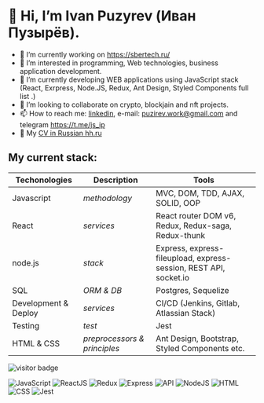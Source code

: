 # 👋 Hi, I’m Ivan Puzyrev (Иван Пузырёв).
- 🔭 I’m currently working on https://sbertech.ru/
- 👀 I’m interested in programming, Web technologies, business application development.
- 🌱 I’m currently developing WEB applications using JavaScript stack (React, Exrpress, Node.JS, Redux, Ant Design, Styled Components full list .) 
- 👯 I’m looking to collaborate on crypto, blockjain and nft projects.
- 📫 How to reach me: 
[linkedin](https://www.linkedin.com/in/ivanpuzyrou/#experience "linkedin"), e-mail: <puzirev.work@gmail.com> and telegram https://t.me/js_ip
- 💬 My [CV in Russian hh.ru](https://hh.ru/applicant/resumes/view?resume=e77cba40ff09cce3a60039ed1f774b79445952 "HeadHunter")

## My current stack:
Techonologies | Description | Tools
--- | --- | ---
Javascript | *methodology* | MVC, DOM, TDD, AJAX, SOLID, OOP
React | *services* | React router DOM v6, Redux, Redux-saga, Redux-thunk
node.js | *stack* | Express, express-fileupload, express-session, REST API, socket.io
SQL | *ORM & DB* | Postgres, Sequelize
Development & Deploy | *services* | CI/CD (Jenkins, Gitlab, Atlassian Stack)
Testing | *test* | Jest
HTML & CSS | *preprocessors & principles* | Ant Design, Bootstrap, Styled Components etc.



![visitor badge](https://visitor-badge.glitch.me/badge?page_id=piworkacc.visitor-badge)

![JavaScript](https://img.shields.io/badge/-JavaScript-090909?style=for-the-badge&logo=JavaScript)
![ReactJS](https://img.shields.io/badge/-React-090909?style=for-the-badge&logo=React)
![Redux](https://img.shields.io/badge/-Redux-090909?style=for-the-badge&logo=Redux)
![Express](https://img.shields.io/badge/-Express-090909?style=for-the-badge&logo=Express)
![API](https://img.shields.io/badge/-REST&#032;API-090909?style=for-the-badge)
![NodeJS](https://img.shields.io/badge/-NodeJs-090909?style=for-the-badge&logo=Node)
![HTML](https://img.shields.io/badge/-HTML-090909?style=for-the-badge&logo=html5)
![CSS](https://img.shields.io/badge/-CSS-090909?style=for-the-badge&logo=css3)
![Jest](https://img.shields.io/badge/-jest-090909?style=for-the-badge&logo=jest)
